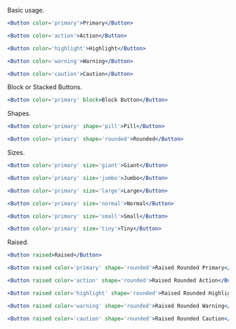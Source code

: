 Basic usage.

```jsx
<Button color='primary'>Primary</Button>
```

```jsx
<Button color='action'>Action</Button>
```

```jsx
<Button color='highlight'>Highlight</Button>
```

```jsx
<Button color='warning'>Warning</Button>
```

```jsx
<Button color='caution'>Caution</Button>
```

Block or Stacked Buttons.

```jsx
<Button color='primary' block>Block Button</Button>
```

Shapes.

```jsx
<Button color='primary' shape='pill'>Pill</Button>
```

```jsx
<Button color='primary' shape='rounded'>Rounded</Button>
```

Sizes.

```jsx
<Button color='primary' size='giant'>Giant</Button>
```

```jsx
<Button color='primary' size='jumbo'>Jumbo</Button>
```

```jsx
<Button color='primary' size='large'>Large</Button>
```

```jsx
<Button color='primary' size='normal'>Normal</Button>
```

```jsx
<Button color='primary' size='small'>Small</Button>
```

```jsx
<Button color='primary' size='tiny'>Tiny</Button>
```

Raised.
```jsx
<Button raised>Raised</Button>
```

```jsx
<Button raised color='primary' shape='rounded'>Raised Rounded Primary</Button>
```

```jsx
<Button raised color='action' shape='rounded'>Raised Rounded Action</Button>
```

```jsx
<Button raised color='highlight' shape='rounded'>Raised Rounded Highlight</Button>
```

```jsx
<Button raised color='warning' shape='rounded'>Raised Rounded Warning</Button>
```

```jsx
<Button raised color='caution' shape='rounded'>Raised Rounded Caution</Button>
```
